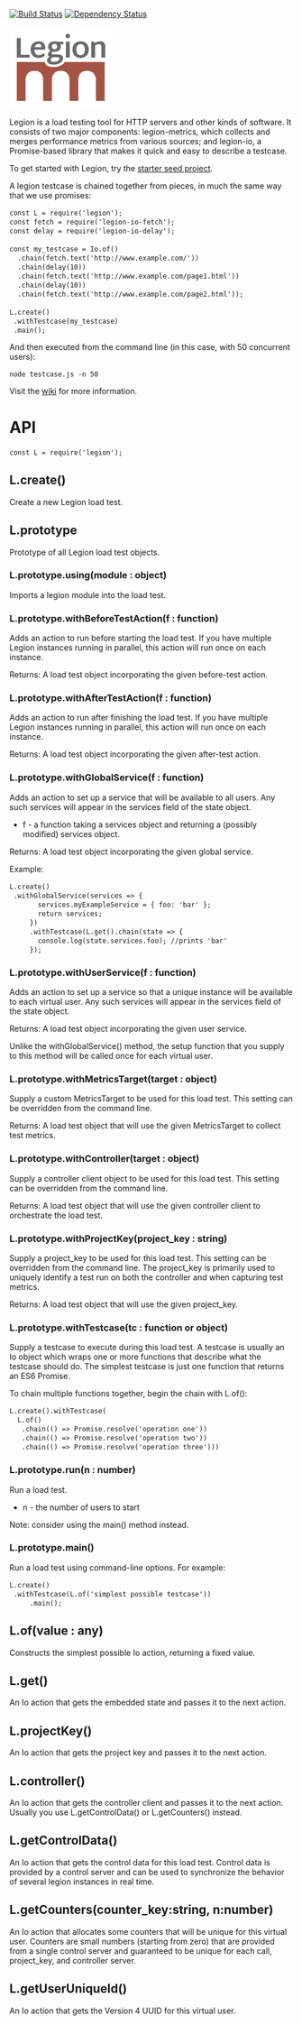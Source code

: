 
[![Build Status](https://travis-ci.org/lane-webperformance/legion.svg?branch=master)](https://travis-ci.org/lane-webperformance/legion)
[![Dependency Status](https://gemnasium.com/badges/github.com/lane-webperformance/legion.svg)](https://gemnasium.com/github.com/lane-webperformance/legion)

![Legion Logo (Red)](./legion-logo-red.png "Legion Framework")

Legion is a load testing tool for HTTP servers and other kinds of software.
It consists of two major components: legion-metrics, which collects and merges
performance metrics from various sources; and legion-io, a Promise-based
library that makes it quick and easy to describe a testcase.

To get started with Legion, try the [starter seed project](https://github.com/lane-webperformance/legion-starter-project).

A legion testcase is chained together from pieces, in much the same way that we use promises:

	const L = require('legion');
	const fetch = require('legion-io-fetch');
	const delay = require('legion-io-delay');

	const my_testcase = Io.of()
	  .chain(fetch.text('http://www.example.com/'))
	  .chain(delay(10))
	  .chain(fetch.text('http://www.example.com/page1.html'))
	  .chain(delay(10))
	  .chain(fetch.text('http://www.example.com/page2.html'));

	L.create()
	 .withTestcase(my_testcase)
	 .main();

And then executed from the command line (in this case, with 50 concurrent users):

	node testcase.js -n 50

Visit the [wiki](https://github.com/lane-webperformance/legion/wiki) for more information.

API
===

	const L = require('legion');

L.create()
----------

Create a new Legion load test.

L.prototype
-----------

Prototype of all Legion load test objects.

### L.prototype.using(module : object)

Imports a legion module into the load test.

### L.prototype.withBeforeTestAction(f : function)

Adds an action to run before starting the load test. If you have multiple Legion
instances running in parallel, this action will run once on each instance.

Returns: A load test object incorporating the given before-test action.

### L.prototype.withAfterTestAction(f : function)

Adds an action to run after finishing the load test. If you have multiple Legion
instances running in parallel, this action will run once on each instance.

Returns: A load test object incorporating the given after-test action.

### L.prototype.withGlobalService(f : function)

Adds an action to set up a service that will be available to all users.
Any such services will appear in the services field of the state object.

 * f - a function taking a services object and returning a (possibly modified) services object.

Returns: A load test object incorporating the given global service.

Example:

	L.create()
	 .withGlobalService(services => {
           services.myExampleService = { foo: 'bar' };
           return services;
         })
         .withTestcase(L.get().chain(state => {
           console.log(state.services.foo); //prints 'bar'
         });

### L.prototype.withUserService(f : function)

Adds an action to set up a service so that a unique instance will be available to each virtual user.
Any such services will appear in the services field of the state object.

Returns: A load test object incorporating the given user service.

Unlike the withGlobalService() method, the setup function that you supply to this method
will be called once for each virtual user.

### L.prototype.withMetricsTarget(target : object)

Supply a custom MetricsTarget to be used for this load test. This setting can be overridden from the
command line.

Returns: A load test object that will use the given MetricsTarget to collect test metrics.

### L.prototype.withController(target : object)

Supply a controller client object to be used for this load test. This setting can be overridden from
the command line.

Returns: A load test object that will use the given controller client to orchestrate the load test.

### L.prototype.withProjectKey(project\_key : string)

Supply a project\_key to be used for this load test. This setting can be overridden from the
command line. The project\_key is primarily used to uniquely identify a test run on both the
controller and when capturing test metrics.

Returns: A load test object that will use the given project\_key.

### L.prototype.withTestcase(tc : function or object)

Supply a testcase to execute during this load test. A testcase is usually an Io
object which wraps one or more functions that describe what the testcase should do.
The simplest testcase is just one function that returns an ES6 Promise.

To chain multiple functions together, begin the chain with L.of():

	L.create().withTestcase(
	  L.of()
	   .chain(() => Promise.resolve('operation one'))
	   .chain(() => Promise.resolve('operation two'))
	   .chain(() => Promise.resolve('operation three')))

### L.prototype.run(n : number)

Run a load test.

 * n - the number of users to start

Note: consider using the main() method instead.

### L.prototype.main()

Run a load test using command-line options. For example:

	L.create()
	 .withTestcase(L.of('simplest possible testcase'))
         .main();

L.of(value : any)
-----------------

Constructs the simplest possible Io action, returning a fixed value.

L.get()
-------

An Io action that gets the embedded state and passes it to the next action.

L.projectKey()
--------------

An Io action that gets the project key and passes it to the next action.

L.controller()
--------------

An Io action that gets the controller client and passes it to the next action.
Usually you use L.getControlData() or L.getCounters() instead.

L.getControlData()
------------------

An Io action that gets the control data for this load test. Control data is provided
by a control server and can be used to synchronize the behavior of several legion instances
in real time.

L.getCounters(counter\_key:string, n:number)
--------------------------------------------

An Io action that allocates some counters that will be unique for this virtual user. Counters
are small numbers (starting from zero) that are provided from a single control server and guaranteed
to be unique for each call, project\_key, and controller server.

L.getUserUniqueId()
-------------------

An Io action that gets the Version 4 UUID for this virtual user.
